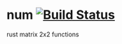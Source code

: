 num [![Build Status](https://travis-ci.org/nathanfaucett/rs-mat2.svg?branch=master)](https://travis-ci.org/nathanfaucett/rs-mat2)
=====

rust matrix 2x2 functions
